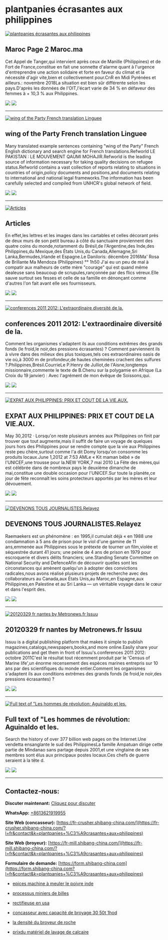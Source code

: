 # plantpanies écrasantes aux philippines

<a href="https://swt.shibang-china.com/?l=fr&img&k=plantpanies+%C3%A9crasantes+aux+philippines" target="_blank">![plantpanies écrasantes aux philippines](http://static.shibang-china.com/all-800x300/922.jpg)</a>

## Maroc Page 2 Maroc.ma
Cet Appel de Tanger,qui intervient après ceux de Manille (Philippines) et de Fort de France,constitue en fait une sonnette d'alarme quant à l'urgence d'entreprendre une action solidaire et forte en faveur du climat et la nécessité d'agir vite,bien et collectivement pour.CnR en Midi Pyrénées et ailleurs.: novembre 2018La situation est bien sûr différente selon les pays.D'après les données de l'OIT,l'écart varie de 34 % en défaveur des femmes à + 10,3 % aux Philippines.


<a href="https://whatsapp.shibangsoft.com/WhatsApp.php" target="_blank" title="WhatsApp">![](http://static.shibang-china.com/icon/whatsapp.png)</a> <a href="https://swt.shibang-china.com/?l=fr&icon&k=plantpanies+%C3%A9crasantes+aux+philippines" target="_blank">![](http://static.shibang-china.com/icon/chat-fr.png)</a>

---

<a href="https://swt.shibang-china.com/?l=fr&img&k=plantpanies+%C3%A9crasantes+aux+philippines" target="_blank">![wing of the Party French translation Linguee](http://static.shibang-china.com/all-800x300/755.jpg)</a>

## wing of the Party French translation Linguee
Many translated example sentences containing "wing of the Party" French English dictionary and search engine for French translations.Refworld LE PAKISTAN : LE MOUVEMENT QAUMI MOHAJIR.Refworld is the leading source of information necessary for taking quality decisions on refugee status.Refworld contains a vast collection of reports relating to situations in countries of origin,policy documents and positions,and documents relating to international and national legal frameworks.The information has been carefully selected and compiled from UNHCR's global network of field.


<a href="https://whatsapp.shibangsoft.com/WhatsApp.php" target="_blank" title="WhatsApp">![](http://static.shibang-china.com/icon/whatsapp.png)</a> <a href="https://swt.shibang-china.com/?l=fr&icon&k=plantpanies+%C3%A9crasantes+aux+philippines" target="_blank">![](http://static.shibang-china.com/icon/chat-fr.png)</a>

---

<a href="https://swt.shibang-china.com/?l=fr&img&k=plantpanies+%C3%A9crasantes+aux+philippines" target="_blank">![Articles](http://static.shibang-china.com/all-800x300/962.jpg)</a>

## Articles
En effet,les lettres et les images dans les cartables et celles décorant près de deux murs de son petit bureau à côté du sanctuaire proviennent des quatre coins du monde,notamment du Brésil,de l'Argentine,des Inde,des Philippines,du Mexique,des États Unis,du Canada,Allemagne,Sri Lanka,Bermudes,Irlande et Espagne.Le Daniloris: décembre 2016Ma' Rosa de Brillante Ma Mendoza (Philippines) °° 1h50 J'ai eu un peu de mal à compatir aux malheurs de cette mère "courage" qui est quand même dealeuse sans beaucoup de scrupules,rançonnée par des flics véreux.Elle sauve surtout ses fesses et celle de sa famille en dénonçant comme d'autres l'on fait avant elle ses fournisseurs.


<a href="https://whatsapp.shibangsoft.com/WhatsApp.php" target="_blank" title="WhatsApp">![](http://static.shibang-china.com/icon/whatsapp.png)</a> <a href="https://swt.shibang-china.com/?l=fr&icon&k=plantpanies+%C3%A9crasantes+aux+philippines" target="_blank">![](http://static.shibang-china.com/icon/chat-fr.png)</a>

---

<a href="https://swt.shibang-china.com/?l=fr&img&k=plantpanies+%C3%A9crasantes+aux+philippines" target="_blank">![conferences 2011 2012: L'extraordinaire diversité de la.](http://static.shibang-china.com/all-800x300/930.jpg)</a>

## conferences 2011 2012: L'extraordinaire diversité de la.
Comment les organismes s'adaptent ils aux conditions extrêmes des grands fonds (le froid,le noir,des pressions écrasantes) ? Comment parviennent ils à vivre dans des milieux des plus toxiques,tels ces extraordinaires oasis de vie où,à 3000 m de profondeur,de hautes cheminées crachent des sulfures ?.Philippines,Brésil.CourrieLe P.Henry de Julliot,de l'Aisne,longtemps missionnaire,commente le texte de B.Chenu sur la polygamie en Afrique (La Croix du 19 janvier) : Avec l'agrément de mon évêque de Soissons,qui.


<a href="https://whatsapp.shibangsoft.com/WhatsApp.php" target="_blank" title="WhatsApp">![](http://static.shibang-china.com/icon/whatsapp.png)</a> <a href="https://swt.shibang-china.com/?l=fr&icon&k=plantpanies+%C3%A9crasantes+aux+philippines" target="_blank">![](http://static.shibang-china.com/icon/chat-fr.png)</a>

---

<a href="https://swt.shibang-china.com/?l=fr&img&k=plantpanies+%C3%A9crasantes+aux+philippines" target="_blank">![EXPAT AUX PHILIPPINES: PRIX ET COUT DE LA VIE.AUX.](http://static.shibang-china.com/all-800x300/132.jpg)</a>

## EXPAT AUX PHILIPPINES: PRIX ET COUT DE LA VIE.AUX.
May 30,2012 · Lorsqu'on reste plusieurs années aux Philippines on finit par trouver que tout augmente,mais il suffit de faire un voyage de quelques jours hors des Philippines pour se rendre compte que la vie aux Philippines reste peu chère,surtout comme l'a dit Domy lorsqu'on consomme les produits locaux.June 1,2012 at 7:53 AMLe « Kit maman bébé » de l'UNICEF,une trousse pour la.NEW YORK,7 mai 2010 La Fête des mères,qui est célébrée dans de nombreux pays le deuxième dimanche de mai,constitue une double occasion pour l'UNICEF.Sur toute la planète,ce jour de fête reconnaît les soins protecteurs apportés par les mères et leur dévouement.


<a href="https://whatsapp.shibangsoft.com/WhatsApp.php" target="_blank" title="WhatsApp">![](http://static.shibang-china.com/icon/whatsapp.png)</a> <a href="https://swt.shibang-china.com/?l=fr&icon&k=plantpanies+%C3%A9crasantes+aux+philippines" target="_blank">![](http://static.shibang-china.com/icon/chat-fr.png)</a>

---

<a href="https://swt.shibang-china.com/?l=fr&img&k=plantpanies+%C3%A9crasantes+aux+philippines" target="_blank">![DEVENONS TOUS JOURNALISTES.Relayez](http://static.shibang-china.com/all-800x300/206.jpg)</a>

## DEVENONS TOUS JOURNALISTES.Relayez
Raemaekers est un phénomène : en 1995,il cumulait déjà « en 1988 une condamnation à 5 ans de prison pour le viol d'une gamine de 11 ans,emmenée aux Philippines sous le prétexte de tourner un film,violée et séquestrée durant 41 jours; une peine de 4 ans de prison en 1979 pour escroquerie et divers délits financiers; une.Standing Senate Committee on National Security and DefenceAfin de découvrir quelles sont les circonstances qui amènent quelqu'un à adopter des convictions radicales,nous avons réalisé plusieurs projets de recherche avec des collaborateurs au Canada,aux États Unis,au Maroc,en Espagne,aux Philippines,en Palestine et au Sri Lanka — un véritable voyage dans le cœur et dans l'esprit des.


<a href="https://whatsapp.shibangsoft.com/WhatsApp.php" target="_blank" title="WhatsApp">![](http://static.shibang-china.com/icon/whatsapp.png)</a> <a href="https://swt.shibang-china.com/?l=fr&icon&k=plantpanies+%C3%A9crasantes+aux+philippines" target="_blank">![](http://static.shibang-china.com/icon/chat-fr.png)</a>

---

<a href="https://swt.shibang-china.com/?l=fr&img&k=plantpanies+%C3%A9crasantes+aux+philippines" target="_blank">![20120329 fr nantes by Metronews.fr Issuu](http://static.shibang-china.com/all-800x300/1403.jpg)</a>

## 20120329 fr nantes by Metronews.fr Issuu
Issuu is a digital publishing platform that makes it simple to publish magazines,catalogs,newspapers,books,and more online.Easily share your publications and get them in front of Issuu's.conferences 2011 2012: octobre 2011C'est le résultat tout récemment produit par le 'Census of Marine life',un énorme recensement des espèces marines entrepris sur 10 ans par des scientifiques du monde entier.Comment les organismes s'adaptent ils aux conditions extrêmes des grands fonds (le froid,le noir,des pressions écrasantes) ?


<a href="https://whatsapp.shibangsoft.com/WhatsApp.php" target="_blank" title="WhatsApp">![](http://static.shibang-china.com/icon/whatsapp.png)</a> <a href="https://swt.shibang-china.com/?l=fr&icon&k=plantpanies+%C3%A9crasantes+aux+philippines" target="_blank">![](http://static.shibang-china.com/icon/chat-fr.png)</a>

---

<a href="https://swt.shibang-china.com/?l=fr&img&k=plantpanies+%C3%A9crasantes+aux+philippines" target="_blank">![Full text of "Les hommes de révolution: Aguinaldo et les.](http://static.shibang-china.com/all-800x300/1492.jpg)</a>

## Full text of "Les hommes de révolution: Aguinaldo et les.
Search the history of over 377 billion web pages on the Internet.Une vendetta ensanglante le sud des PhilippinesLa famille Ampatuan dirige cette partie de Mindanao sans partage depuis 2001,et une vingtaine de ses membres sont élus aux principaux postes locaux.Ces chefs de guerre seraient à la tête d.


<a href="https://whatsapp.shibangsoft.com/WhatsApp.php" target="_blank" title="WhatsApp">![](http://static.shibang-china.com/icon/whatsapp.png)</a> <a href="https://swt.shibang-china.com/?l=fr&icon&k=plantpanies+%C3%A9crasantes+aux+philippines" target="_blank">![](http://static.shibang-china.com/icon/chat-fr.png)</a>

---
## Contactez-nous:

**Discuter maintenant:** [Cliquez pour discuter](https://swt.shibang-china.com?l=fr&contact&k=plantpanies+%C3%A9crasantes+aux+philippines)

**WhatsApp:**  [+8613621919955](https://whatsapp.shibangsoft.com/WhatsApp.php)

**Site Web (concasseur):** [https://fr-crusher.shibang-china.com/](https://fr-crusher.shibang-china.com/?l=fr&contact&k=plantpanies+%C3%A9crasantes+aux+philippines)

**Site Web (broyeur):** [https://fr-mill.shibang-china.com/](https://fr-mill.shibang-china.com/?l=fr&contact&k=plantpanies+%C3%A9crasantes+aux+philippines)

**Formulaire de demande:** [https://form.shibang-china.com](https://form.shibang-china.com?l=fr&contact&k=plantpanies+%C3%A9crasantes+aux+philippines)

* [epices machine à meuler le poivre inde](../54/epices%20machine%20%C3%A0%20meuler%20le%20poivre%20inde.md)

* [processus miniers de billes](../47/processus%20miniers%20de%20billes.md)

* [rectifieuse en usa](../45/rectifieuse%20en%20usa.md)

* [concasseur avec capacité de broyage 30 50t 1hod](../42/concasseur%20avec%20capacit%C3%A9%20de%20broyage%2030%2050t%201hod.md)

* [la densité du broyeur de roche](../45/la%20densit%C3%A9%20du%20broyeur%20de%20roche.md)

* [prix ​​du matériel de lavage de calcaire](../53/prix%20%E2%80%8B%E2%80%8Bdu%20mat%C3%A9riel%20de%20lavage%20de%20calcaire.md)